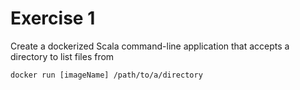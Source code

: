 # Exercise 1
Create a dockerized Scala command-line application that accepts a directory to list files from

```text
docker run [imageName] /path/to/a/directory 
```
